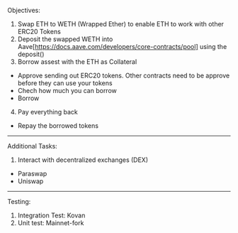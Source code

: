 
Objectives: 

1. Swap ETH to WETH (Wrapped Ether) to enable ETH to work with other ERC20 Tokens 
2. Deposit the swapped WETH into Aave[https://docs.aave.com/developers/core-contracts/pool] using the deposit()
3. Borrow assest with the ETH as Collateral 
 - Approve sending out ERC20 tokens. Other contracts need to be approve before they can use your tokens
 - Chech how much you can borrow 
 - Borrow  
4. Pay everything back
- Repay the borrowed tokens  

----------

Additional Tasks:
1. Interact with decentralized exchanges (DEX)
- Paraswap 
- Uniswap

-----------

Testing:
1. Integration Test: Kovan 
2. Unit test: Mainnet-fork 